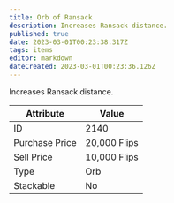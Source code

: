 ```yaml
---
title: Orb of Ransack
description: Increases Ransack distance.
published: true
date: 2023-03-01T00:23:38.317Z
tags: items
editor: markdown
dateCreated: 2023-03-01T00:23:36.126Z
---
```


Increases Ransack distance.

|Attribute|Value|
|-|-|
|ID|2140|
|Purchase Price|20,000 Flips|
|Sell Price|10,000 Flips|
|Type|Orb|
|Stackable|No|

